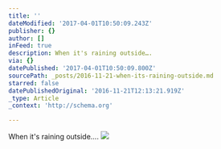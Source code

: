```yaml
---
title: ''
dateModified: '2017-04-01T10:50:09.243Z'
publisher: {}
author: []
inFeed: true
description: When it's raining outside….
via: {}
datePublished: '2017-04-01T10:50:09.800Z'
sourcePath: _posts/2016-11-21-when-its-raining-outside.md
starred: false
datePublishedOriginal: '2016-11-21T12:13:21.919Z'
_type: Article
_context: 'http://schema.org'

---
```

When it's raining outside....
![](https://the-grid-user-content.s3-us-west-2.amazonaws.com/6f643889-e5f2-4843-b220-5e34861d2ae7.jpg)